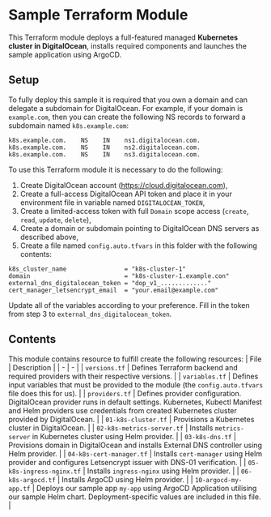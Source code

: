# Sample Terraform Module
This Terraform module deploys a full-featured managed **Kubernetes cluster in DigitalOcean**, installs required components and launches the sample application using ArgoCD.

## Setup
To fully deploy this sample it is required that you own a domain and can delegate a subdomain for DigitalOcean. For example, if your domain is `example.com`, then you can create the following NS records to forward a subdomain named `k8s.example.com`:
>
```
k8s.example.com.    NS    IN    ns1.digitalocean.com.
k8s.example.com.    NS    IN    ns2.digitalocean.com.
k8s.example.com.    NS    IN    ns3.digitalocean.com.
```

To use this Terraform module it is necessary to do the following:
1. Create DigitalOcean account (https://cloud.digitalocean.com),
2. Create a full-access DigitalOcean API token and place it in your environment file in variable named `DIGITALOCEAN_TOKEN`,
3. Create a limited-access token with full `Domain` scope access (`create`, `read`, `update`, `delete`),
4. Create a domain or subdomain pointing to DigitalOcean DNS servers as described above,
5. Create a file named `config.auto.tfvars` in this folder with the following contents:
```
k8s_cluster_name                = "k8s-cluster-1"
domain                          = "k8s-cluster-1.example.con"
external_dns_digitalocean_token = "dop_v1_............."
cert_manager_letsencrypt_email  = "your.email@example.com"
```

Update all of the variables according to your preference. Fill in the token from step 3 to `external_dns_digitalocean_token`.

## Contents
This module contains resource to fulfill create the following resources:
| File | Description |
| - | - |
| `versions.tf` | Defines Terraform backend and required providers with their respective versions. |
| `variables.tf` | Defines input variables that must be provided to the module (the `config.auto.tfvars` file does this for us). |
| `providers.tf` | Defines provider configuration. DigitalOcean provider runs in default settings. Kubernetes, Kubectl Manifest and Helm providers use credentials from created Kubernetes cluster provided by DigitalOcean. |
| `01-k8s-cluster.tf` | Provisions a Kubernetes cluster in DigitalOcean. |
| `02-k8s-metrics-server.tf` | Installs `metrics-server` in Kubernetes cluster using Helm provider. |
| `03-k8s-dns.tf` | Provisions domain in DigitalOcean and installs External DNS controller using Helm provider. |
| `04-k8s-cert-manager.tf` | Installs `cert-manager` using Helm provider and configures Letsencrypt issuer with DNS-01 verification. |
| `05-k8s-ingress-nginx.tf` | Installs `ingress-nginx` using Helm provider. |
| `06-k8s-argocd.tf` | Installs ArgoCD using Helm provider. |
| `10-argocd-my-app.tf` | Deploys our sample app `my-app` using ArgoCD Application utilising our sample Helm chart. Deployment-specific values are included in this file. |
